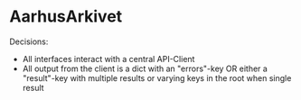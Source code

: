 # AarhusArkivet

Decisions:
- All interfaces interact with a central API-Client
- All output from the client is a dict with an "errors"-key OR either a "result"-key with multiple results or varying keys in the root when single result
